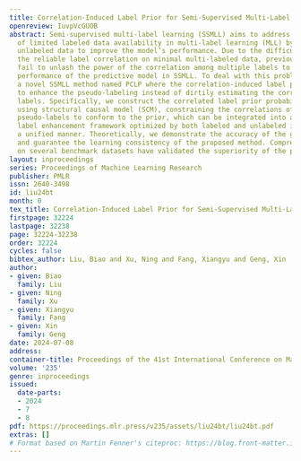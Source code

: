 ```yaml
---
title: Correlation-Induced Label Prior for Semi-Supervised Multi-Label Learning
openreview: IuvpVcGUOB
abstract: Semi-supervised multi-label learning (SSMLL) aims to address the challenge
  of limited labeled data availability in multi-label learning (MLL) by leveraging
  unlabeled data to improve the model’s performance. Due to the difficulty of estimating
  the reliable label correlation on minimal multi-labeled data, previous SSMLL methods
  fail to unlash the power of the correlation among multiple labels to improve the
  performance of the predictive model in SSMLL. To deal with this problem, we propose
  a novel SSMLL method named PCLP where the correlation-induced label prior is inferred
  to enhance the pseudo-labeling instead of dirtily estimating the correlation among
  labels. Specifically, we construct the correlated label prior probability distribution
  using structural causal model (SCM), constraining the correlations of generated
  pseudo-labels to conform to the prior, which can be integrated into a variational
  label enhancement framework optimized by both labeled and unlabeled instances in
  a unified manner. Theoretically, we demonstrate the accuracy of the generated pseudo-labels
  and guarantee the learning consistency of the proposed method. Comprehensive experiments
  on several benchmark datasets have validated the superiority of the proposed method.
layout: inproceedings
series: Proceedings of Machine Learning Research
publisher: PMLR
issn: 2640-3498
id: liu24bt
month: 0
tex_title: Correlation-Induced Label Prior for Semi-Supervised Multi-Label Learning
firstpage: 32224
lastpage: 32238
page: 32224-32238
order: 32224
cycles: false
bibtex_author: Liu, Biao and Xu, Ning and Fang, Xiangyu and Geng, Xin
author:
- given: Biao
  family: Liu
- given: Ning
  family: Xu
- given: Xiangyu
  family: Fang
- given: Xin
  family: Geng
date: 2024-07-08
address:
container-title: Proceedings of the 41st International Conference on Machine Learning
volume: '235'
genre: inproceedings
issued:
  date-parts:
  - 2024
  - 7
  - 8
pdf: https://proceedings.mlr.press/v235/assets/liu24bt/liu24bt.pdf
extras: []
# Format based on Martin Fenner's citeproc: https://blog.front-matter.io/posts/citeproc-yaml-for-bibliographies/
---
```

